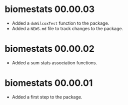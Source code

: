 # biomestats 00.00.03

* Added a `doWilcoxTest` function to the package.
* Added a `NEWS.md` file to track changes to the package.

# biomestats 00.00.02

* Added a sum stats association functions.

# biomestats 00.00.01

* Added a first step to the package.




